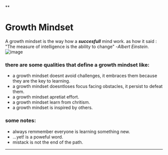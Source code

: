 **
# Growth Mindset
 A growth mindset is the way how a ***succesfull*** mind work. as how it said : "The measure of intelligence is the ability to change" -*Albert Einstein*.
 ![image](https://th.bing.com/th/id/OIP.5nUTdX38jMN_sZhbHhwRDgHaHa?pid=Api&rs=1)


### there are some qualities that define a growth mindset like:
 - a growth mindset doesnt avoid challenges, it embraces them because they are the key to learning.
 - a growth mindset doesntloses focus facing obstacles, it persist to defeat them.
 - a growth mindset apretiat effort.
 - a growth mindset learn from chritism.
 - a growth mindset is inspired by others.
 
 
### some notes:
- always remmember everyone is learning something new.
- ...yet! is a poweful word.
- mistack is not the end of the path.
***